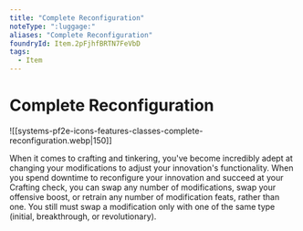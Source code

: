 ```yaml
---
title: "Complete Reconfiguration"
noteType: ":luggage:"
aliases: "Complete Reconfiguration"
foundryId: Item.2pFjhfBRTN7FeVbD
tags:
  - Item
---
```


# Complete Reconfiguration
![[systems-pf2e-icons-features-classes-complete-reconfiguration.webp|150]]

When it comes to crafting and tinkering, you've become incredibly adept at changing your modifications to adjust your innovation's functionality. When you spend downtime to reconfigure your innovation and succeed at your Crafting check, you can swap any number of modifications, swap your offensive boost, or retrain any number of modification feats, rather than one. You still must swap a modification only with one of the same type (initial, breakthrough, or revolutionary).
